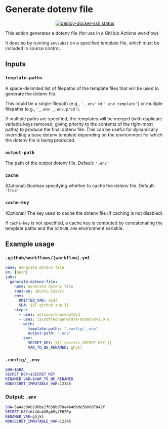 # Generate dotenv file

<p align="center">
  <a href=""><img alt="deploy-docker-ssh status" src="https://github.com/iacobfred/generate-dotenv/workflows/units-test/badge.svg"></a>
</p>

This action generates a dotenv file (for use in a GitHub Actions workflow).

It does so by running `envsubst` on a specified template file, which must
be included in source control.

## Inputs

### `template-paths`

A space-delimited list of filepaths of the template files that will be used to generate the dotenv file.

This could be a single filepath (e.g., `'_.env'` or `'.env.template'`) or multiple filepaths
(e.g., `'_.env _.env.prod'`).

If multiple paths are specified, the templates will be merged (with duplicate variable keys
removed, giving priority to the contents of the right-most paths) to produce the final dotenv
file. This can be useful for dynamically overriding a base dotenv template depending on the
environment for which the dotenv file is being produced.

### `output-path`

The path of the output dotenv file. Default: `'.env'`

### `cache`

(Optional) Boolean specifying whether to cache the dotenv file. Default: `'true'`

### `cache-key`

(Optional) The key used to cache the dotenv file (if caching is not disabled).

If `cache-key` is not specified, a cache key is computed by concatenating the template paths
and the `GITHUB_SHA` environment variable.

## Example usage

### `.github/workflows/[workflow].yml`

```yaml
name: Generate dotenv file
on: [push]
jobs:
  generate-dotenv-file:
    name: Generate dotenv file
    runs-on: ubuntu-latest
    env:
      OMITTED_VAR: asdf
      SHA: ${{ github.sha }}
    steps:
      - uses: actions/checkout@v3
      - uses: iacobfred/generate-dotenv@v1.0.0
        with:
          template-paths: ".config/_.env"
          output-path: ".env"
        env:
          SECRET_KEY: ${{ secrets.SECRET_KEY }}
          VAR_TO_BE_RENAMED: ghjkl
```

### `.config/_.env`

```sh
SHA=$SHA
SECRET_KEY=$SECRET_KEY
RENAMED_VAR=$VAR_TO_BE_RENAMED
NONSECRET_IMMUTABLE_VAR=12345
```

### Output: `.env`

```sh
SHA=5a4ac9002d0be2fb38bd78e4b4dbde5606d7042f
SECRET_KEY=Kt4Gn4XRgAMy7EHZPp
RENAMED_VAR=ghjkl
NONSECRET_IMMUTABLE_VAR=12345
```
